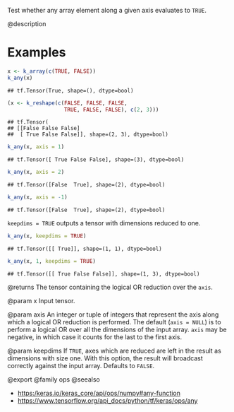 Test whether any array element along a given axis evaluates to `TRUE`.

@description

# Examples

```r
x <- k_array(c(TRUE, FALSE))
k_any(x)
```

```
## tf.Tensor(True, shape=(), dtype=bool)
```


```r
(x <- k_reshape(c(FALSE, FALSE, FALSE,
                  TRUE, FALSE, FALSE), c(2, 3)))
```

```
## tf.Tensor(
## [[False False False]
##  [ True False False]], shape=(2, 3), dtype=bool)
```

```r
k_any(x, axis = 1)
```

```
## tf.Tensor([ True False False], shape=(3), dtype=bool)
```

```r
k_any(x, axis = 2)
```

```
## tf.Tensor([False  True], shape=(2), dtype=bool)
```

```r
k_any(x, axis = -1)
```

```
## tf.Tensor([False  True], shape=(2), dtype=bool)
```

`keepdims = TRUE` outputs a tensor with dimensions reduced to one.

```r
k_any(x, keepdims = TRUE)
```

```
## tf.Tensor([[ True]], shape=(1, 1), dtype=bool)
```

```r
k_any(x, 1, keepdims = TRUE)
```

```
## tf.Tensor([[ True False False]], shape=(1, 3), dtype=bool)
```

@returns
The tensor containing the logical OR reduction over the `axis`.

@param x
Input tensor.

@param axis
An integer or tuple of integers that represent the axis along
which a logical OR reduction is performed. The default
(`axis = NULL`) is to perform a logical OR over all the dimensions
of the input array. `axis` may be negative, in which case it counts
for the last to the first axis.

@param keepdims
If `TRUE`, axes which are reduced are left in the result as
dimensions with size one. With this option, the result will
broadcast correctly against the input array. Defaults to `FALSE`.

@export
@family ops
@seealso
+ <https:/keras.io/keras_core/api/ops/numpy#any-function>
+ <https://www.tensorflow.org/api_docs/python/tf/keras/ops/any>
